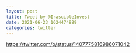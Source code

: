 ```yaml
--- 
layout: post 
title: Tweet by @IrascibleInvest 
date: 2021-06-23 1624474889 
categories: twitter 
--- 
```

https://twitter.com/o/status/1407775816986071042